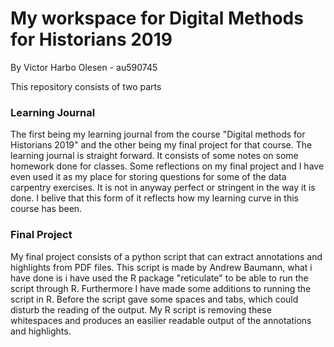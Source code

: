 # My workspace for Digital Methods for Historians 2019
By Victor Harbo Olesen - au590745

This repository consists of two parts

### Learning Journal
The first being my learning journal from the course "Digital methods for Historians 2019" and the other being my final project for that course. The learning journal is straight forward. It consists of some notes on some homework done for classes. Some reflections on my final project and I have even used it as my place for storing questions for some of the data carpentry exercises. It is not in anyway perfect or stringent in the way it is done. I belive that this form of it reflects how my learning curve in this course has been.

### Final Project
My final project consists of a python script that can extract annotations and highlights from PDF files. This script is made by Andrew Baumann, what i have done is i have used the R package "reticulate" to be able to run the script through R. Furthermore I have made some additions to running the script in R. Before the script gave some spaces and tabs, which could disturb the reading of the output. My R script is removing these whitespaces and produces an easilier readable output of the annotations and highlights.
